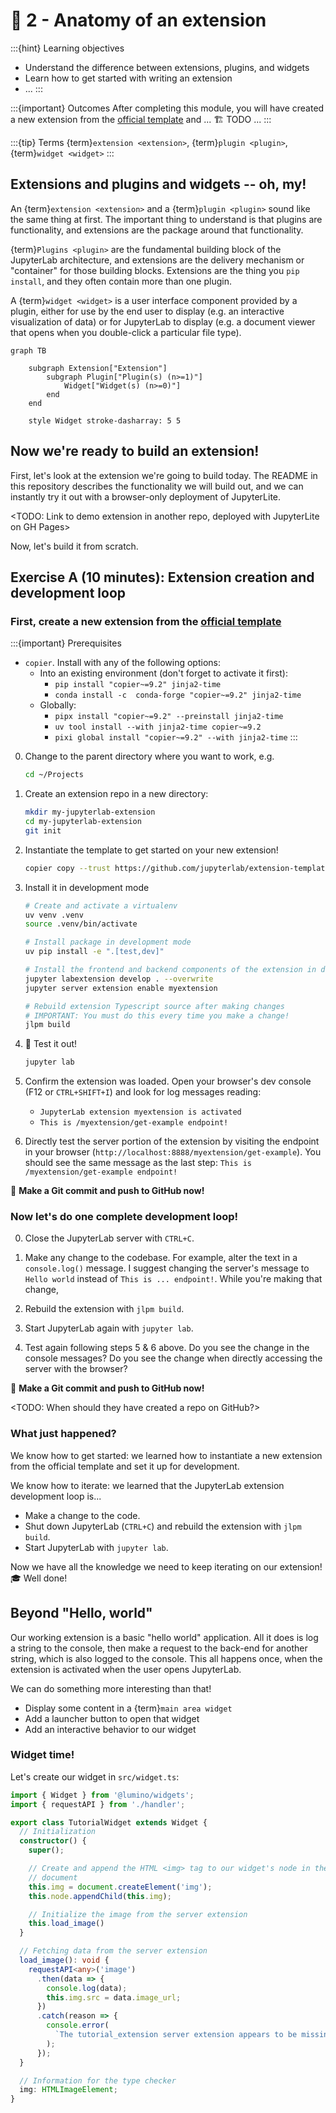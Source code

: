 # 🧬 2 - Anatomy of an extension

:::{hint} Learning objectives
* Understand the difference between extensions, plugins, and widgets
* Learn how to get started with writing an extension
* ...
:::

:::{important} Outcomes
After completing this module, you will have created a new extension from the
[official template](https://github.com/jupyterlab/extension-template) and ... 🏗️ TODO ...
:::

:::{tip} Terms
{term}`extension <extension>`, {term}`plugin <plugin>`, {term}`widget <widget>`
:::


## Extensions and plugins and widgets -- oh, my!

An {term}`extension <extension>` and a {term}`plugin <plugin>` sound like the same thing at first.
The important thing to understand is that plugins are functionality, and extensions are
the package around that functionality.

{term}`Plugins <plugin>` are the fundamental building block of the JupyterLab architecture, and
extensions are the delivery mechanism or "container" for those building blocks.
Extensions are the thing you `pip install`, and they often contain more than one plugin.

A {term}`widget <widget>` is a user interface component provided by a plugin, either for use by
the end user to display (e.g. an interactive visualization of data) or for JupyterLab to
display (e.g. a document viewer that opens when you double-click a particular file
type).

```{mermaid}
graph TB

    subgraph Extension["Extension"]
        subgraph Plugin["Plugin(s) (n>=1)"]
            Widget["Widget(s) (n>=0)"]
        end
    end

    style Widget stroke-dasharray: 5 5
```


## Now we're ready to build an extension!

First, let's look at the extension we're going to build today.
The README in this repository describes the functionality we will build out,
and we can instantly try it out with a browser-only deployment of JupyterLite.

<TODO: Link to demo extension in another repo, deployed with JupyterLite on GH Pages>

Now, let's build it from scratch.


## Exercise A (10 minutes): Extension creation and development loop

### First, create a new extension from the [official template](https://github.com/jupyterlab/extension-template)

:::{important} Prerequisites
* `copier`. Install with any of the following options:
    * Into an existing environment (don't forget to activate it first):
        * `pip install "copier~=9.2" jinja2-time`
        * `conda install -c  conda-forge "copier~=9.2" jinja2-time`
    * Globally:
        * `pipx install "copier~=9.2" --preinstall jinja2-time`
        * `uv tool install --with jinja2-time copier~=9.2`
        * `pixi global install "copier~=9.2" --with jinja2-time`
:::


0. Change to the parent directory where you want to work, e.g.

    ```bash
    cd ~/Projects
    ```

1. Create an extension repo in a new directory:

    ```bash
    mkdir my-jupyterlab-extension
    cd my-jupyterlab-extension
    git init
    ```

2. Instantiate the template to get started on your new extension!

    ```bash
    copier copy --trust https://github.com/jupyterlab/extension-template .
    ```

3. Install it in development mode

    ```bash
    # Create and activate a virtualenv
    uv venv .venv
    source .venv/bin/activate

    # Install package in development mode
    uv pip install -e ".[test,dev]"

    # Install the frontend and backend components of the extension in development mode:
    jupyter labextension develop . --overwrite
    jupyter server extension enable myextension

    # Rebuild extension Typescript source after making changes
    # IMPORTANT: You must do this every time you make a change!
    jlpm build
    ```

4. 🧪 Test it out!

    ```bash
    jupyter lab
    ```

5. Confirm the extension was loaded. Open your browser's dev console (F12 or
   `CTRL+SHIFT+I`) and look for log messages reading:

   * `JupyterLab extension myextension is activated`
   * `This is /myextension/get-example endpoint!`

6. Directly test the server portion of the extension by visiting the endpoint in your
   browser (`http://localhost:8888/myextension/get-example`).
   You should see the same message as the last step:
   `This is /myextension/get-example endpoint!`


💾 **Make a Git commit and push to GitHub now!**


### Now let's do one complete development loop!

0. Close the JupyterLab server with `CTRL+C`.

1. Make any change to the codebase.
   For example, alter the text in a `console.log()` message.
   I suggest changing the server's message to `Hello world` instead of `This is ...
   endpoint!`.
   While you're making that change,

2. Rebuild the extension with `jlpm build`.

3. Start JupyterLab again with `jupyter lab`.

4. Test again following steps 5 & 6 above.
   Do you see the change in the console messages?
   Do you see the change when directly accessing the server with the browser?


💾 **Make a Git commit and push to GitHub now!**

<TODO: When should they have created a repo on GitHub?>


### What just happened?

We know how to get started: we learned how to instantiate a new extension from the
official template and set it up for development.

We know how to iterate: we learned that the JupyterLab extension development loop is...

* Make a change to the code.
* Shut down JupyterLab (`CTRL+C`) and rebuild the extension with `jlpm build`.
* Start JupyterLab with `jupyter lab`.

Now we have all the knowledge we need to keep iterating on our extension!
🎓 Well done!


## Beyond "Hello, world"

Our working extension is a basic "hello world" application.
All it does is log a string to the console, then make a request to the back-end
for another string, which is also logged to the console.
This all happens once, when the extension is activated when the user opens JupyterLab.

We can do something more interesting than that!

* Display some content in a {term}`main area widget`
* Add a launcher button to open that widget
* Add an interactive behavior to our widget


### Widget time!

Let's create our widget in `src/widget.ts`:

```typescript
import { Widget } from '@lumino/widgets';
import { requestAPI } from './handler';

export class TutorialWidget extends Widget {
  // Initialization
  constructor() {
    super();

	// Create and append the HTML <img> tag to our widget's node in the HTML
	// document
    this.img = document.createElement('img');
    this.node.appendChild(this.img);

	// Initialize the image from the server extension
    this.load_image()
  }

  // Fetching data from the server extension
  load_image(): void {
    requestAPI<any>('image')
      .then(data => {
        console.log(data);
        this.img.src = data.image_url;
      })
      .catch(reason => {
        console.error(
          `The tutorial_extension server extension appears to be missing.\n${reason}`
        );
      });
  }

  // Information for the type checker
  img: HTMLImageElement;
}
```
